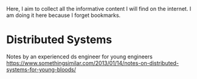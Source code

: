 Here, I aim to collect all the informative content I will find on the internet. I am doing it here because I forget bookmarks.

# Distributed Systems
Notes by an experienced ds engineer for young engineers
https://www.somethingsimilar.com/2013/01/14/notes-on-distributed-systems-for-young-bloods/